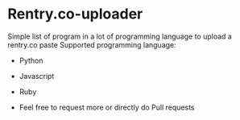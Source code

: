 # Rentry.co-uploader
Simple list of program in a lot of programming language to upload a rentry.co paste
Supported programming language:
- Python
- Javascript
- Ruby

- Feel free to request more or directly do Pull requests

